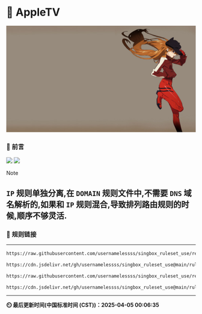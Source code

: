 
# 🧸 AppleTV
![](https://raw.githubusercontent.com/usernamelessss/picture-bed/main/images/202504042256831.jpg)
### 📣 前言
![](https://shields.io/badge/-移除重复规则-ff69b4) ![](https://shields.io/badge/-IP&nbsp;规则单独存放不与&nbsp;DOMAIN&nbsp;等混合-green)
> [!NOTE]
**`IP` 规则单独分离,在 `DOMAIN` 规则文件中,不需要 `DNS` 域名解析的,如果和 `IP` 规则混合,导致排列路由规则的时候,顺序不够灵活.**
---

###  🔗 规则链接
---

```url
https://raw.githubusercontent.com/usernamelessss/singbox_ruleset_use/refs/heads/main/rule/AppleTV/AppleTV_No_IP.json
```

```url
https://cdn.jsdelivr.net/gh/usernamelessss/singbox_ruleset_use@main/rule/AppleTV/AppleTV_No_IP.json
```

```url
https://raw.githubusercontent.com/usernamelessss/singbox_ruleset_use/refs/heads/main/rule/AppleTV/AppleTV_No_IP.srs
```

```url
https://cdn.jsdelivr.net/gh/usernamelessss/singbox_ruleset_use@main/rule/AppleTV/AppleTV_No_IP.srs
```

---
**⏲️ 最后更新时间(中国标准时间 (CST))：2025-04-05 00:06:35**